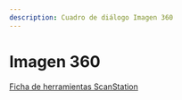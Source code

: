 ```yaml
---
description: Cuadro de diálogo Imagen 360
---
```


# Imagen 360

[Ficha de herramientas ScanStation](../fichas-de-herramientas/ficha-de-herramientas-scanstation.md)

